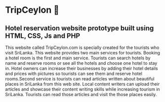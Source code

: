 # TripCeylon :palm_tree:

## Hotel reservation website prototype built using HTML, CSS, Js and PHP

This website called TripCeylon.com is specially created for the tourists who visit SriLanka. This website provides two main services for tourists. Booking a hotel room is the first and main service. Tourists can search hotels by name and reserve rooms or see all the hotels and choose one hotel to stay in. Hotel owners can increase their businesses by adding their hotel details and prices with pictures so tourists can see them and reserve hotel rooms.Second service is tourists can read articles written about beautiful places in SriLanka from this web site. Local content writers can upload their articles and showcase their content writing skills while increasing tourism in SriLanka. Tourists can read those articles and visit the those places easily.
